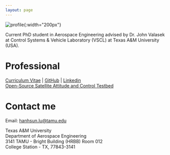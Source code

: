 ```yaml
---
layout: page
---
```

![profile](/img/home/jack.jpg "Yep, that's me!"){:width="200px"}

Current PhD student in Aerospace Engineering advised by Dr. John Valasek at
Control Systems & Vehicle Laboratory (VSCL) at Texas A&M University (USA).

# Professional

[Curriculum Vitae](/docs/ViniciusGuimaraesGoecks_CV_web.pdf) |
[GitHub](https://github.com/viniciusguigo) |
[Linkedin](https://www.linkedin.com/in/han-hsun-jack-lu-8228b864/)  
[Open-Source Satellite Attitude and Control Testbed](https://github.com/lasr/lasr-lat)

# Contact me

Email: [hanhsun.lu@tamu.edu](mailto:hanhsun.lu@tamu.edu)

Texas A&M University  
Department of Aerospace Engineering  
3141 TAMU - Bright Building (HRBB) Room 012  
College Station - TX, 77843-3141  

